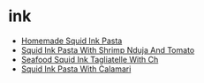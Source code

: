 # ink

 * [Homemade Squid Ink Pasta](../../index/h/homemade-squid-ink-pasta-51244010.json)
 * [Squid Ink Pasta With Shrimp Nduja And Tomato](../../index/s/squid-ink-pasta-with-shrimp-nduja-and-tomato-51263900.json)
 * [Seafood Squid Ink Tagliatelle With Ch](../../index/s/seafood-squid-ink-tagliatelle-with-ch.json)
 * [Squid Ink Pasta With Calamari](../../index/s/squid-ink-pasta-with-calamari.json)
